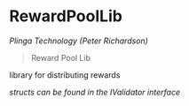 # RewardPoolLib

*Plinga Technology (Peter Richardson)*

> Reward Pool Lib

library for distributing rewards

*structs can be found in the IValidator interface*



